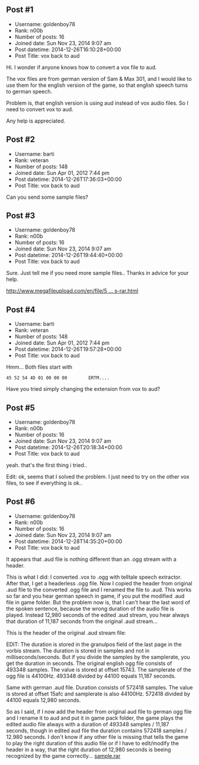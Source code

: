## Post #1
- Username: goldenboy78
- Rank: n00b
- Number of posts: 16
- Joined date: Sun Nov 23, 2014 9:07 am
- Post datetime: 2014-12-26T16:10:28+00:00
- Post Title: vox back to aud

Hi. I wonder if anyone knows how to convert a vox file to aud.

The vox files are from german version of Sam & Max 301, and I would like to use them for the english version of the game, so that english speech turns to german speech.

Problem is, that english version is using aud instead of vox audio files. So I need to convert vox to aud.

Any help is appreciated.
## Post #2
- Username: barti
- Rank: veteran
- Number of posts: 148
- Joined date: Sun Apr 01, 2012 7:44 pm
- Post datetime: 2014-12-26T17:36:03+00:00
- Post Title: vox back to aud

Can you send some sample files?
## Post #3
- Username: goldenboy78
- Rank: n00b
- Number of posts: 16
- Joined date: Sun Nov 23, 2014 9:07 am
- Post datetime: 2014-12-26T19:44:40+00:00
- Post Title: vox back to aud

Sure. Just tell me if you need more sample files..
Thanks in advice for your help.

[http://www.megafileupload.com/en/file/5 ... s-rar.html](http://www.megafileupload.com/en/file/591967/sample-files-rar.html)
## Post #4
- Username: barti
- Rank: veteran
- Number of posts: 148
- Joined date: Sun Apr 01, 2012 7:44 pm
- Post datetime: 2014-12-26T19:57:28+00:00
- Post Title: vox back to aud

Hmm... Both files start with

```
45 52 54 4D 01 00 00 00        ERTM....
```


Have you tried simply changing the extension from vox to aud?
## Post #5
- Username: goldenboy78
- Rank: n00b
- Number of posts: 16
- Joined date: Sun Nov 23, 2014 9:07 am
- Post datetime: 2014-12-26T20:18:34+00:00
- Post Title: vox back to aud

yeah. that's the first thing i tried..

Edit: ok, seems that I solved the problem. I just need to try on the other vox files, to see if everything is ok..
## Post #6
- Username: goldenboy78
- Rank: n00b
- Number of posts: 16
- Joined date: Sun Nov 23, 2014 9:07 am
- Post datetime: 2014-12-28T14:35:20+00:00
- Post Title: vox back to aud

It appears that .aud file is nothing different than an .ogg stream with a header.

This is what I did: 
I converted .vox to .ogg with telltale speech extractor.
After that, I get a headerless .ogg file. Now I copied the header from original .aud file to the converted .ogg file and I renamed the file to .aud. 
This works so far and you hear german speech in game, if you put the modified .aud file in game folder.
But the problem now is, that I can't hear the last word of the spoken sentence, because the wrong duration of the audio file is played. 
Instead 12,980 seconds of the edited .aud stream, you hear always that duration of 11,187 seconds from the original .aud stream...

This is the header of the original .aud stream file:



EDIT: The duration is stored in the granulpos field of the last page in the vorbis stream. 
The duration is stored in samples and not in milliseconds/seconds. But if you divide the samples by the samplerate, you get the duration in seconds.
The original english ogg file consists of 493348 samples. The value is stored at offset 15743. The samplerate of the ogg file is 44100Hz.
493348 divided by 44100 equals 11,187 seconds.



Same with german .aud file. Duration consists of 572418 samples. The value is stored at offset 15afc and samplerate is also 44100Hz.
572418 divided by 44100 equals 12,980 seconds.



So as I said, if I now add the header from original aud file to german ogg file and I rename it to aud and put it in game pack folder, the game plays the edited audio file always with a duration of 493348 samples / 11,187 seconds, though in edited aud file the duration contains 572418 samples / 12.980 seconds.
I don't know if any other file is missing that tells the game to play the right duration of this audio file or if I have to edit/modify the header in a way, that the right duration of 12,980 seconds is beeing recognized by the game correctly...
[sample.rar](https://xentaxbackup.github.io/file/8390_sample.rar)
